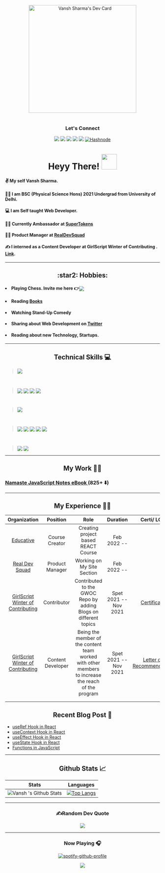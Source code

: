 <!--Gif-->

<div align="center">
<a href="https://app.daily.dev/Vansh_sharma"><img src="https://api.daily.dev/devcards/279d4ebc82c341388624e9a2aef4fbd1.png?r=kce"  width="350" alt="Vansh Sharma's Dev Card"/></a></div>

<!-- Contact -->
<br>
<div align="center">
<h3>Let's Connect</h3>

[![](https://img.shields.io/badge/Twitter-1DA1F2?style=for-the-badge&logo=twitter&logoColor=white)](https://twitter.com/Vanshsh2701) 
[![](https://img.shields.io/badge/LinkedIn-0077B5?style=for-the-badge&logo=linkedin&logoColor=white)](https://www.linkedin.com/in/vanshsharma27/) 
[![](https://img.shields.io/badge/Gmail-D14836?style=for-the-badge&logo=gmail&logoColor=white)](mailto:vanshsharma9354@gmail.com)
[![](https://img.shields.io/badge/Calendly-2e7eea?style=for-the-badge&logo=calendly&logoColor=white)](https://calendly.com/vanshsharma9354/)
[![](https://img.shields.io/badge/CodeSandbox-624763?style=for-the-badge&logo=codesandbox&logoColor=black)](https://codesandbox.io/dashboard/all/?workspace=d5d2cd62-59c4-4472-b528-c790da428f56)
[![Hashnode](https://img.shields.io/badge/Hashnode-2962FF?style=for-the-badge&logo=hashnode&logoColor=white)](https://vanshsharma.hashnode.dev/)


</div>


<!-- INTRO -->
<div align="center"><h1> Heyy There! <img src="https://media.tenor.com/images/f580b40a349dcb2d7cb93573e2329061/tenor.gif" width="50"/>
</h1></div>

#### ✌️ My self **Vansh Sharma**. 

#### 👨‍🎓 I am **BSC (Physical Science Hons)** 2021 Undergrad from University of Delhi.

#### 💻 I am Self taught **Web Developer**. 

#### :office_worker: Currently Ambassador at [**SuperTokens**](https://twitter.com/Vanshsh2701/status/1483798876293570561?s=20&t=IWc3VX4VfwZeyDcyG8W7bg)

#### :office_worker: Product Manager at [**RealDevSquad**](https://github.com/Real-Dev-Squad)

#### ✍️  I interned as a Content Developer at **GirlScript Winter of Contributing** . [Link](https://twitter.com/Vanshsh2701/status/1485265247371870215?s=20&t=TN4jg1Vh48anoQopECaVBg).


***

<!-- HOBBIES -->

<div align="center"><h2> :star2: Hobbies: </h2></div> 

#### <li> Playing Chess. Invite me here :point_right:<a href="https://www.chess.com/member/vanshsh2701" target="_blank" /><img align="center" src="https://img.icons8.com/clouds/50/000000/rook.png"/></a></li>

#### <li>Reading [Books](https://vanshsharma.notion.site/BOOKS-3cf56cc10db54509a197fc63cf4a3a5c) </li>

#### <li> Watching Stand-Up Comedy</li>

#### <li> Sharing about Web Development on [Twitter](https://twitter.com/Vanshsh2701)</li>

#### <li>Reading about new Technology, Startups.</li>

****

<!-- SKILLS -->
<div align="center"><h2> Technical Skills 💻 </h2> </div>



> <img align="center" src="https://img.shields.io/badge/javascript-ffff00.svg?style=for-the-badge&logo=javascript&logoColor=000000"/>


<br />

>   <img align="center" src="https://img.shields.io/badge/html5-%23E34F26.svg?style=for-the-badge&logo=html5&logoColor=white"/> <!-- CSS 3 --> <img align="center" src="https://img.shields.io/badge/css3-%231572B6.svg?style=for-the-badge&logo=css3&logoColor=white"/>  <!-- React --><img align="center" src="https://img.shields.io/badge/react-%2320232a.svg?style=for-the-badge&logo=react&logoColor=%2361DAFB"/> <!-- Sass --> <img align="center" src="https://img.shields.io/badge/SASS-hotpink.svg?style=for-the-badge&logo=SASS&logoColor=white"/>

<br />

> <img align="center" src="https://img.shields.io/badge/firebase-%23039BE5.svg?style=for-the-badge&logo=firebase"/>

<br />


> <img align="center" src="https://img.shields.io/badge/bootstrap-white.svg?style=for-the-badge&logo=bootstrap&logoColor=white)"/> <!-- Tailwind CSS -->  <img align="center" src="https://img.shields.io/badge/tailwindcss-%2338B2AC.svg?style=for-the-badge&logo=tailwind-css&logoColor=white"/> <!-- Redux --> <img align="center" src="https://img.shields.io/badge/redux-%23593d88.svg?style=for-the-badge&logo=redux&logoColor=white"/> <!--Router  --> <img align="center" src="https://img.shields.io/badge/React_Router-CA4245?style=for-the-badge&logo=react-router&logoColor=white"/> <img align="center" src="https://img.shields.io/badge/Material%20UI-007FFF?style=for-the-badge&logo=mui&logoColor=white"/>


<br />

>  <img align="center" src="https://img.shields.io/badge/git-%23F05033.svg?style=for-the-badge&logo=git&logoColor=white"/> <!-- VS Code --> <img align="center" src="https://img.shields.io/badge/Visual%20Studio%20Code-0078d7.svg?style=for-the-badge&logo=visual-studio-code&logoColor=white"/>

---

<!-- WORK -->
## <div align ="center"> My Work :man_teacher: </div>

###   [Namaste JavaScript Notes eBook ](https://vanshsh.gumroad.com/l/namastejavascriptnotes?_gl=1*n6e6fj*_ga*MjE0NDEwMTk3Ny4xNjQzMDM1NzI4*_ga_6LJN6D94N6*MTY0MzgxMDcyNy41LjEuMTY0MzgxMDg1MS4w) (825+ :arrow_down:)


---
## <div align ="center"> My Experience 	:office_worker: </div>
| **Organization** 	| **Position** 	| **Role** 	| **Duration** 	| **Certi/ LOR** 	|
|:---:	|:---:	|:---:	|:---:	|:---:	|
| [Educative](https://www.educative.io/learn) 	| Course Creator 	| Creating project based REACT Course 	| Feb 2022 -- 	|  	|
| [Real Dev Squad](https://www.realdevsquad.com/) 	| Product Manager 	| Working on My Site Section 	| Feb 2022 -- 	|  	|
| [GirlScript Winter of Contributing](https://gwoc.girlscript.tech/) 	| Contributor 	| Contributed to the GWOC Repo by adding Blogs on different topics 	| Spet 2021 -- Nov 2021 	| [Certificate](https://www.linkedin.com/posts/vanshsharma27_webdevelopment-girlscriptfoundation-activity-6887770265703485440-kdM8?utm_source=linkedin_share&utm_medium=member_desktop_web) 	|
| [GirlScript Winter of Contributing](https://gwoc.girlscript.tech/) 	| Content Developer 	| Being the member of the content team worked with other members to increase the reach of the program 	| Spet 2021 -- Nov 2021 	| [Letter of Recommendation](https://www.linkedin.com/posts/vanshsharma27_developer-content-internship-activity-6891318851968319489-Odd9?utm_source=linkedin_share&utm_medium=member_desktop_web) 	|
|  	|  	|  	|  	|  	|
|  	|  	|  	|  	|  	|
<!-- BLOGS  -->

## <div align ="center"> Recent Blog Post :pencil: </div>
<!-- HASHNODE:START -->
- [useRef Hook in React](https://vanshsharma.hashnode.dev/useref-hook-in-react)
- [useContext Hook in React](https://vanshsharma.hashnode.dev/usecontext-hook-in-react)
- [useEffect Hook in React](https://vanshsharma.hashnode.dev/useeffect-hook-in-react)
- [useState Hook in React](https://vanshsharma.hashnode.dev/usestate-hook-in-react)
- [Functions in JavaScript](https://vanshsharma.hashnode.dev/functions-in-javascript)
<!-- HASHNODE:END -->

---

<!--Github Stats-->
 <div align="center"><h2>Github Stats 📈 </h2>

Stats | Languages
------| ----------
![Vansh 's Github Stats](https://github-readme-stats.vercel.app/api?username=VanshSh&show_icons=true&theme=midnight-purple&text_color=BD632F) |  [![Top Langs](https://github-readme-stats.vercel.app/api/top-langs/?username=VanshSh&theme=midnight-purple&langs_count=5&text_color=BD632F)](https://github.com/anuraghazra/github-readme-stats)

---

### ✍️Random Dev Quote
![](https://quotes-github-readme.vercel.app/api?type=horizontal&theme=light)

---

### Now Playing 🎧

[![spotify-github-profile](https://spotify-github-profile.vercel.app/api/view?uid=31mwijo66vdfifxyddp3zvwtyxki&cover_image=true&theme=novatorem&bar_color=ffffff&bar_color_cover=false)](https://www.spotify.com/in-en/account/overview/?utm_source=spotify&utm_medium=menu&utm_campaign=your_account)
<br/>


 
<p align='center'><img src='https://visitor-badge.laobi.icu/badge?page_id=VanshSh'></p>
